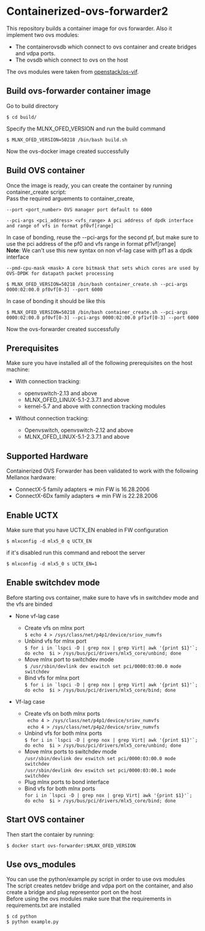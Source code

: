 # Containerized-ovs-forwarder2
This repository builds a container image for ovs forwarder.
Also it implement two ovs modules:
- The containerovsdb which connect to ovs container and create bridges and vdpa ports.
- The ovsdb which connect to ovs on the host  

The ovs modules were taken from [openstack/os-vif](https://github.com/openstack/os-vif/).

## Build ovs-forwarder container image

Go to build directory
```
$ cd build/
```
Specify the MLNX_OFED_VERSION and run the build command
```
$ MLNX_OFED_VERSION=50218 /bin/bash build.sh
```
Now the ovs-docker image created successfully

## Build OVS container
Once the image is ready, you can create the container by running container_create script:  
Pass the required arguements to container_create,

```--port <port_number> OVS manager port default to 6000```

```--pci-args <pci_address> <vfs_range> A pci address of dpdk interface and range of vfs in format pf0vf[range]```

In case of bonding, reuse the --pci-args for the second pf, but make sure to use the pci address of the pf0 and vfs range in format pf1vf[range]  
**Note**: We can't use this new syntax on non vf-lag case with pf1 as a dpdk interface 

```--pmd-cpu-mask <mask> A core bitmask that sets which cores are used by OVS-DPDK for datapath packet processing```  

```
$ MLNX_OFED_VERSION=50218 /bin/bash container_create.sh --pci-args 0000:02:00.0 pf0vf[0-3] --port 6000
```  
In case of bonding it should be like this  
```
$ MLNX_OFED_VERSION=50218 /bin/bash container_create.sh --pci-args 0000:02:00.0 pf0vf[0-3] --pci-args 0000:02:00.0 pf1vf[0-3] --port 6000
```  

Now the ovs-forwarder created successfully

## Prerequisites  
Make sure you have installed all of the following prerequisites on the host machine:  
  - With connection tracking:  
    - openvswitch-2.13 and above  
    - MLNX_OFED_LINUX-5.1-2.3.7.1 and above  
    - kernel-5.7 and above with connection tracking modules  

  - Without connection tracking:  
    - Openvswitch, openvswitch-2.12 and above  
    - MLNX_OFED_LINUX-5.1-2.3.7.1 and above  

## Supported Hardware
Containerized OVS Forwarder has been validated to work with the following Mellanox hardware:
- ConnectX-5 family adapters => min FW is 16.28.2006
- ConnectX-6Dx family adapters => min FW is 22.28.2006


## Enable UCTX
Make sure that you have UCTX_EN enabled in FW configuration  
  ```
  $ mlxconfig -d mlx5_0 q UCTX_EN
  ```
if it's disabled run this command and reboot the server  
  ```
  $ mlxconfig -d mlx5_0 s UCTX_EN=1
  ```

## Enable switchdev mode
  Before starting ovs container, make sure to have vfs in switchdev mode and the vfs are binded
- None vf-lag case
  - Create vfs on mlnx port  
    ```$ echo 4 > /sys/class/net/p4p1/device/sriov_numvfs```  
  - Unbind vfs for mlnx port  
    ```$ for i in `lspci -D | grep nox | grep Virt| awk '{print $1}'`; do echo  $i > /sys/bus/pci/drivers/mlx5_core/unbind; done```  
  - Move mlnx port to switchdev mode  
    ```$ /usr/sbin/devlink dev eswitch set pci/0000:03:00.0 mode switchdev```  
  - Bind vfs for mlnx port  
    ```$ for i in `lspci -D | grep nox | grep Virt| awk '{print $1}'`; do echo  $i > /sys/bus/pci/drivers/mlx5_core/bind; done```  

- Vf-lag case
  - Create vfs on both mlnx ports   
    ``` echo 4 > /sys/class/net/p4p1/device/sriov_numvfs```  
    ``` echo 4 > /sys/class/net/p4p2/device/sriov_numvfs```  
  - Unbind vfs for both mlnx ports  
    ```$ for i in `lspci -D | grep nox | grep Virt| awk '{print $1}'`; do echo  $i > /sys/bus/pci/drivers/mlx5_core/unbind; done```  
  - Move mlnx ports to switchdev mode  
    ```/usr/sbin/devlink dev eswitch set pci/0000:03:00.0 mode switchdev```  
    ```/usr/sbin/devlink dev eswitch set pci/0000:03:00.1 mode switchdev```  
  - Plug mlnx ports to bond interface  
  - Bind vfs for both mlnx ports  
    ```for i in `lspci -D | grep nox | grep Virt| awk '{print $1}'`; do echo  $i > /sys/bus/pci/drivers/mlx5_core/bind; done```

## Start OVS container
Then start the contaier by running:
```
$ docker start ovs-forwarder:$MLNX_OFED_VERSION
```

## Use ovs_modules
You can use the python/example.py script in order to use ovs modules  
The script creates netdev bridge and vdpa port on the container,
and also create a bridge and plug representor port on the host  
Before using the ovs modules make sure that the requirements in requirements.txt are installed  
```
$ cd python
$ python example.py
```

